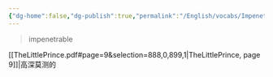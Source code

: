 ```yaml
---
{"dg-home":false,"dg-publish":true,"permalink":"/English/vocabs/Impenetrable/","dgPassFrontmatter":true}
---
```



> impenetrable

[[TheLittlePrince.pdf#page=9&selection=888,0,899,1|TheLittlePrince, page 9]]|高深莫测的